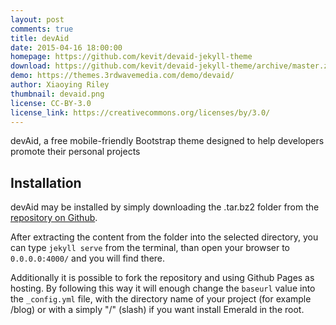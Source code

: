 ```yaml
---
layout: post
comments: true
title: devAid
date: 2015-04-16 18:00:00
homepage: https://github.com/kevit/devaid-jekyll-theme
download: https://github.com/kevit/devaid-jekyll-theme/archive/master.zip
demo: https://themes.3rdwavemedia.com/demo/devaid/
author: Xiaoying Riley
thumbnail: devaid.png
license: CC-BY-3.0
license_link: https://creativecommons.org/licenses/by/3.0/
---
```


devAid, a free mobile-friendly Bootstrap theme designed to help developers promote their personal projects

## Installation

devAid may be installed by simply downloading the .tar.bz2 folder from the [repository on Github](https://github.com/kevit/devaid-jekyll-theme/archive.tar.bz2).

After extracting the content from the folder into the selected directory, you can type `jekyll serve` from the terminal, than open your browser to `0.0.0.0:4000/` and you will find there.

Additionally it is possible to fork the repository and using Github Pages as hosting. By following this way it will enough change the `baseurl` value into the `_config.yml` file, with the directory name of your project (for example /blog) or with a simply "/" (slash) if you want install Emerald in the root.
